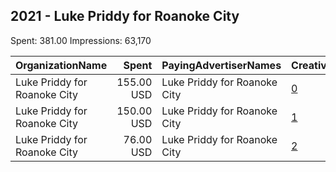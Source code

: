 ## 2021 - Luke Priddy for Roanoke City 
Spent: 381.00
Impressions: 63,170

|OrganizationName|Spent|PayingAdvertiserNames|CreativeUrls|Impressions|Genders|AgeBrackets|CountryCodes|BillingAddresses|CandidateBallotInformation|
|:---|---:|:---|:---|---:|:---|:---|:---|:---|:---|
|Luke Priddy for Roanoke City|155.00 USD|Luke Priddy for Roanoke City|[0](https://www.snap.com/political-ads/asset/9cbd5e3e5585af82f8954d32ade392a4debce4e4455341c0390301eb264e76eb?mediaType=mp4)|25,851||18+|united states|"302 5th St SW, Ste A,Roanoke,24016,US"|Referendum to Elect or Appoint RCPS School Board|
|Luke Priddy for Roanoke City|150.00 USD|Luke Priddy for Roanoke City|[1](https://www.snap.com/political-ads/asset/106b030cf5e2418e458e95ab4c41bb91ffc398e623e444a3a834bb764075aaac?mediaType=jpeg)|24,390||18+|united states|"302 5th St SW, Ste A,Roanoke,24016,US"|Referendum to Elect or Appoint RCPS School Board|
|Luke Priddy for Roanoke City|76.00 USD|Luke Priddy for Roanoke City|[2](https://www.snap.com/political-ads/asset/106b030cf5e2418e458e95ab4c41bb91ffc398e623e444a3a834bb764075aaac?mediaType=jpeg)|12,929||18+|united states|"302 5th St SW, Ste A,Roanoke,24016,US"|Referendum to Elect or Appoint RCPS School Board|
